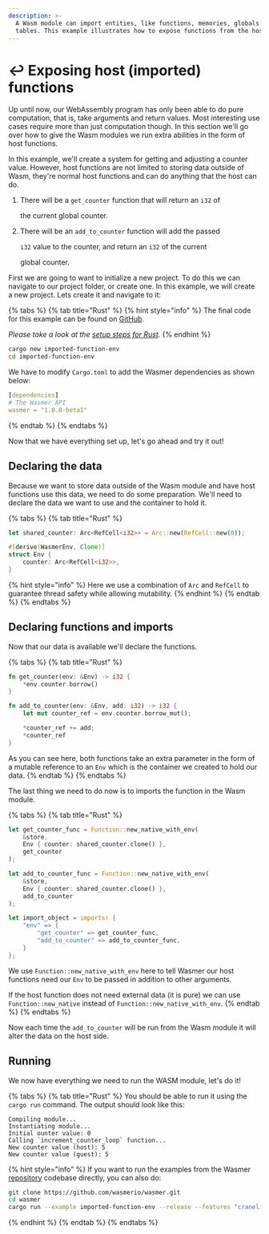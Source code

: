 ```yaml
---
description: >-
  A Wasm module can import entities, like functions, memories, globals and
  tables. This example illustrates how to expose functions from the host.
---
```


# ↩️ Exposing host \(imported\) functions

Up until now, our WebAssembly program has only been able to do pure computation, that is, take arguments and return values. Most interesting use cases require more than just computation though. In this section we'll go over how to give the Wasm modules we run extra abilities in the form of host functions.

In this example, we'll create a system for getting and adjusting a counter value. However, host functions are not limited to storing data outside of Wasm, they're normal host functions and can do anything that the host can do.

1. There will be a `get_counter` function that will return an `i32` of

   the current global counter.

2. There will be an `add_to_counter` function will add the passed

   `i32` value to the counter, and return an `i32` of the current

   global counter.

First we are going to want to initialize a new project. To do this we can navigate to our project folder, or create one. In this example, we will create a new project. Lets create it and navigate to it:

{% tabs %}
{% tab title="Rust" %}
{% hint style="info" %}
The final code for this example can be found on [GitHub](https://github.com/wasmerio/wasmer/blob/master/examples/imports_function_env.rs).

_Please take a look at the_ [_setup steps for Rust_](../rust/setup.md)_._
{% endhint %}

```bash
cargo new imported-function-env
cd imported-function-env
```

We have to modify `Cargo.toml` to add the Wasmer dependencies as shown below:

```yaml
[dependencies]
# The Wasmer API
wasmer = "1.0.0-beta1"
```
{% endtab %}
{% endtabs %}

Now that we have everything set up, let's go ahead and try it out!

## Declaring the data

Because we want to store data outside of the Wasm module and have host functions use this data, we need to do some preparation. We'll need to declare the data we want to use and the container to hold it.

{% tabs %}
{% tab title="Rust" %}
```rust
let shared_counter: Arc<RefCell<i32>> = Arc::new(RefCell::new(0));

#[derive(WasmerEnv, Clone)]
struct Env {
    counter: Arc<RefCell<i32>>,
}
```

{% hint style="info" %}
Here we use a combination of `Arc` and `RefCell` to guarantee thread safety while allowing mutability.
{% endhint %}
{% endtab %}
{% endtabs %}

## Declaring functions and imports

Now that our data is available we'll declare the functions.

{% tabs %}
{% tab title="Rust" %}
```rust
fn get_counter(env: &Env) -> i32 {
    *env.counter.borrow()
}

fn add_to_counter(env: &Env, add: i32) -> i32 {
    let mut counter_ref = env.counter.borrow_mut();

    *counter_ref += add;
    *counter_ref
}
```

As you can see here, both functions take an extra parameter in the form of a mutable reference to an `Env` which is the container we created to hold our data.
{% endtab %}
{% endtabs %}

The last thing we need to do now is to imports the function in the Wasm module.

{% tabs %}
{% tab title="Rust" %}
```rust
let get_counter_func = Function::new_native_with_env(
    &store, 
    Env { counter: shared_counter.clone() }, 
    get_counter
);

let add_to_counter_func = Function::new_native_with_env(
    &store, 
    Env { counter: shared_counter.clone() }, 
    add_to_counter
);

let import_object = imports! {
    "env" => {
        "get_counter" => get_counter_func,
        "add_to_counter" => add_to_counter_func,
    }
};
```

We use `Function::new_native_with_env` here to tell Wasmer our host functions need our `Env` to be passed in addition to other arguments.

If the host function does not need external data \(it is pure\) we can use `Function::new_native` instead of `Function::new_native_with_env`.
{% endtab %}
{% endtabs %}

Now each time the `add_to_counter` will be run from the Wasm module it will alter the data on the host side.

## Running

We now have everything we need to run the WASM module, let's do it!

{% tabs %}
{% tab title="Rust" %}
You should be able to run it using the `cargo run` command. The output should look like this:

```text
Compiling module...
Instantiating module...
Initial ounter value: 0
Calling `increment_counter_loop` function...
New counter value (host): 5
New counter value (guest): 5
```

{% hint style="info" %}
If you want to run the examples from the Wasmer [repository](https://github.com/wasmerio/wasmer/) codebase directly, you can also do:

```bash
git clone https://github.com/wasmerio/wasmer.git
cd wasmer
cargo run --example imported-function-env --release --features "cranelift"
```
{% endhint %}
{% endtab %}
{% endtabs %}

